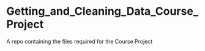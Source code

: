 # Getting_and_Cleaning_Data_Course_Project
A repo containing the files required for the Course Project
